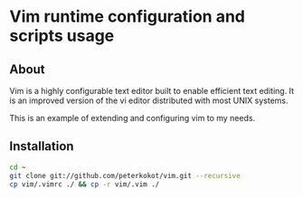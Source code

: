 Vim runtime configuration and scripts usage
===========================================


About
-----

Vim is a highly configurable text editor built to enable efficient text editing.
It is an improved version of the vi editor distributed with most UNIX systems.

This is an example of extending and configuring vim to my needs.


Installation
------------

```bash
cd ~
git clone git://github.com/peterkokot/vim.git --recursive
cp vim/.vimrc ./ && cp -r vim/.vim ./
```

